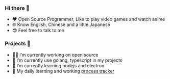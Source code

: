 ### Hi there 👋
- ♥️ Open Source Programmer, Like to play video games and watch anime
- 🌐 Know English, Chinese and a little Japanese
- 😎 Feel free to talk to me

### Projects 🎰
- 👨‍💻 I’m currently working on open source
- 🦾 I’m currently use golang, typescript in my projects
- 🌈 I’m currently learning nodejs and electron
- 👑 My daily learning and working [process tracker](https://github.com/gek64/gek64/blob/main/daily.md)
